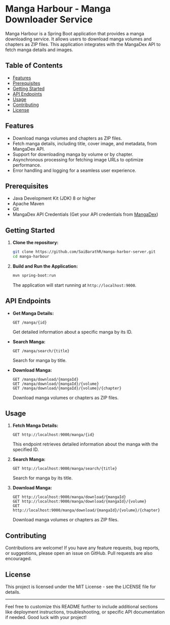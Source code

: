 # Manga Harbour - Manga Downloader Service

Manga Harbour is a Spring Boot application that provides a manga downloading service. It allows users to download manga volumes and chapters as ZIP files. This application integrates with the MangaDex API to fetch manga details and images.

## Table of Contents

- [Features](#features)
- [Prerequisites](#prerequisites)
- [Getting Started](#getting-started)
- [API Endpoints](#api-endpoints)
- [Usage](#usage)
- [Contributing](#contributing)
- [License](#license)

## Features

- Download manga volumes and chapters as ZIP files.
- Fetch manga details, including title, cover image, and metadata, from MangaDex API.
- Support for downloading manga by volume or by chapter.
- Asynchronous processing for fetching image URLs to optimize performance.
- Error handling and logging for a seamless user experience.

## Prerequisites

- Java Development Kit (JDK) 8 or higher
- Apache Maven
- Git
- MangaDex API Credentials (Get your API credentials from [MangaDex](https://api.mangadex.org/docs))

## Getting Started

1. **Clone the repository:**

   ```bash
   git clone https://github.com/SaiBarathR/manga-harbor-server.git
   cd manga-harbour
   ```

3. **Build and Run the Application:**

   ```bash
   mvn spring-boot:run
   ```

   The application will start running at `http://localhost:9000`.

## API Endpoints

- **Get Manga Details:**

  ```http
  GET /manga/{id}
  ```

  Get detailed information about a specific manga by its ID.

- **Search Manga:**

  ```http
  GET /manga/search/{title}
  ```

  Search for manga by title.

- **Download Manga:**

  ```http
  GET /manga/download/{mangaId}
  GET /manga/download/{mangaId}/{volume}
  GET /manga/download/{mangaId}/{volume}/{chapter}
  ```

  Download manga volumes or chapters as ZIP files.

## Usage

1. **Fetch Manga Details:**

   ```http
   GET http://localhost:9000/manga/{id}
   ```

   This endpoint retrieves detailed information about the manga with the specified ID.

2. **Search Manga:**

   ```http
   GET http://localhost:9000/manga/search/{title}
   ```

   Search for manga by its title.

3. **Download Manga:**

   ```http
   GET http://localhost:9000/manga/download/{mangaId}
   GET http://localhost:9000/manga/download/{mangaId}/{volume}
   GET http://localhost:9000/manga/download/{mangaId}/{volume}/{chapter}
   ```

   Download manga volumes or chapters as ZIP files.

## Contributing

Contributions are welcome! If you have any feature requests, bug reports, or suggestions, please open an issue on GitHub. Pull requests are also encouraged.

## License

This project is licensed under the MIT License - see the LICENSE file for details.

---

Feel free to customize this README further to include additional sections like deployment instructions, troubleshooting, or specific API documentation if needed. Good luck with your project!
